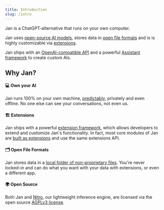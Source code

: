 ```yaml
---
title: Introduction
slug: /intro
---
```


Jan is a ChatGPT-alternative that runs on your own computer. 

Jan uses [open-source AI models](/guide/models), stores data in [open file formats](/specs/data-structures) and is is highly customizable via [extensions](/guide/extensions). 

Jan ships with an [OpenAI-compatible API](/api) and a powerful [Assistant framework](/guide/assistants) to create custom AIs.

## Why Jan?

#### 💻 Own your AI
Jan runs 100% on your own machine, [predictably](https://www.reddit.com/r/LocalLLaMA/comments/17mghqr/comment/k7ksti6/?utm_source=share&utm_medium=web2x&context=3), privately and even offline. No one else can see your conversations, not even us. 

#### 🏗️ Extensions
Jan ships with a powerful [extension framework](/guide/extensions), which allows developers to extend and customize Jan's functionality. In fact, most core modules of Jan are [built as extensions](/specs/architecture) and use the same extensions API. 

#### 🗂️ Open File Formats
Jan stores data in a [local folder of non-proprietary files](/specs/data-structures). You're never locked-in and can do what you want with your data with extensions, or even a different app. 

#### 🌍 Open Source
Both Jan and [Nitro](https://nitro.jan.ai), our lightweight inference engine, are licensed via the open source [AGPLv3 license](https://github.com/janhq/jan/blob/main/LICENSE). 

<!-- ## Design Principles -->

<!-- OpenAI meets VSCode meets Obsidian. 

Minimalism: https://docusaurus.io/docs#design-principles. Not having abstractions is better than having the wrong abstractions. Assistants as code. Only including features that are absolutely necessary in the Jan API. 

File-based: User should be able to look at a Jan directory and intuit how it works. Transparency. Editing things via a text editor, vs. needing a database tool for SQLite. 

Participatory: https://www.getlago.com/blog/the-5-reasons-why-we-chose-open-source -->
